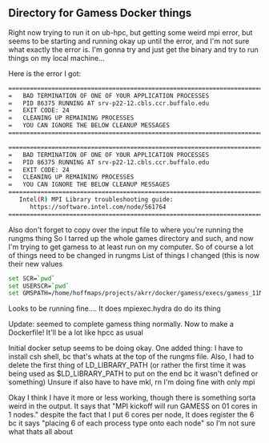## Directory for Gamess Docker things


Right now trying to run it on ub-hpc, but getting some weird mpi error, but seems to be starting and running okay up until the error, and I'm not sure what exactly the error is.
I'm gonna try and just get the binary and try to run things on my local machine...

Here is the error I got:
```bash
===================================================================================
=   BAD TERMINATION OF ONE OF YOUR APPLICATION PROCESSES
=   PID 86375 RUNNING AT srv-p22-12.cbls.ccr.buffalo.edu
=   EXIT CODE: 24
=   CLEANING UP REMAINING PROCESSES
=   YOU CAN IGNORE THE BELOW CLEANUP MESSAGES
===================================================================================

===================================================================================
=   BAD TERMINATION OF ONE OF YOUR APPLICATION PROCESSES
=   PID 86375 RUNNING AT srv-p22-12.cbls.ccr.buffalo.edu
=   EXIT CODE: 24
=   CLEANING UP REMAINING PROCESSES
=   YOU CAN IGNORE THE BELOW CLEANUP MESSAGES
===================================================================================
   Intel(R) MPI Library troubleshooting guide:
      https://software.intel.com/node/561764
===================================================================================


```
Also don't forget to copy over the input file to where you're running the rungms thing
So I tarred up the whole games directory and such, and now I'm trying to get gamess to at least run on my computer.
So of course a lot of things need to be changed in rungms
List of things I changed (this is now their new values
```bash
set SCR=`pwd`
set USERSCR=`pwd`
set GMSPATH=/home/hoffmaps/projects/akrr/docker/gamess/execs/gamess_11Nov2017R3
```
Looks to be running fine....
It does mpiexec.hydra do do its thing

Update: seemed to complete gamess thing normally. Now to make a Dockerfile! It'll be a lot like hpcc as usual

Initial docker setup seems to be doing okay.
One added thing: I have to install csh shell, bc that's whats at the top of the rungms file.
Also, I had to delete the first thing of LD\_LIBRARY\_PATH (or rather the first time it was being used as $LD\_LIBRARY\_PATH to put on the end bc it wasn't defined or something)
Unsure if also have to have mkl, rn I'm doing fine with only mpi


Okay I think I have it more or less working, though there is something sorta weird in the output.
It says that "MPI kickoff will run GAMESS on 01 cores in 1 nodes." despite the fact that I put 6 cores per node, It does register the 6 bc it says "placing 6 of each process type onto each node" so I'm not sure what thats all about







